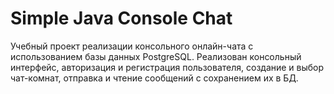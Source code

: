 # Simple Java Console Chat

Учебный проект реализации консольного онлайн-чата с использованием базы данных PostgreSQL.
Реализован консольный интерфейс, авторизация и регистрация пользователя, создание и выбор чат-комнат, отправка и чтение сообщений с сохранением их в БД.
